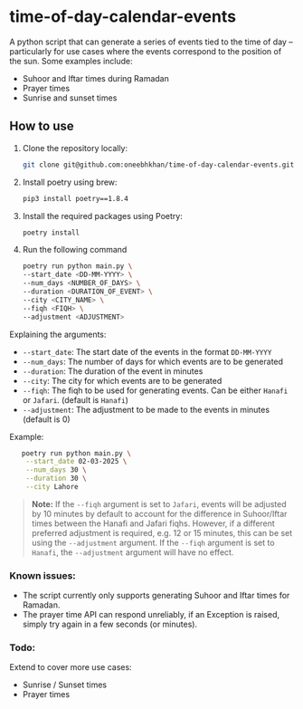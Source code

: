# time-of-day-calendar-events

A python script that can generate a series of events tied to the time of day – particularly for use cases where the events correspond to the position of the sun. Some examples include:
- Suhoor and Iftar times during Ramadan
- Prayer times
- Sunrise and sunset times

## How to use
1. Clone the repository locally:
   ```bash
   git clone git@github.com:oneebhkhan/time-of-day-calendar-events.git
   ```
2. Install poetry using brew:
   
   ```bash
   pip3 install poetry==1.8.4
   ```
3. Install the required packages using Poetry:
   
   ```bash
   poetry install
   ```
4. Run the following command  
    ```bash
    poetry run python main.py \
    --start_date <DD-MM-YYYY> \
    --num_days <NUMBER_OF_DAYS> \
    --duration <DURATION_OF_EVENT> \
    --city <CITY_NAME> \
    --fiqh <FIQH> \
    --adjustment <ADJUSTMENT>
    ```
Explaining the arguments:
- `--start_date`: The start date of the events in the format `DD-MM-YYYY`
- `--num_days`: The number of days for which events are to be generated
- `--duration`: The duration of the event in minutes
- `--city`: The city for which events are to be generated
- `--fiqh`: The fiqh to be used for generating events. Can be either `Hanafi` or `Jafari`. (default is `Hanafi`)
- `--adjustment`: The adjustment to be made to the events in minutes (default is 0)

Example:
```bash
   poetry run python main.py \
    --start_date 02-03-2025 \
    --num_days 30 \
    --duration 30 \
    --city Lahore
```

> **Note:** 
> If the `--fiqh` argument is set to `Jafari`, events will be adjusted by 10 minutes by default to account for the difference in Suhoor/Iftar times between the Hanafi and Jafari fiqhs.
> However, if a different preferred adjustment is required, e.g. 12 or 15 minutes, this can be set using the `--adjustment` argument.
> If the `--fiqh` argument is set to `Hanafi`, the `--adjustment` argument will have no effect.

### Known issues:
- The script currently only supports generating Suhoor and Iftar times for Ramadan.
- The prayer time API can respond unreliably, if an Exception is raised, simply try again in a few seconds (or minutes).

### Todo:
Extend to cover more use cases:
- Sunrise / Sunset times
- Prayer times
